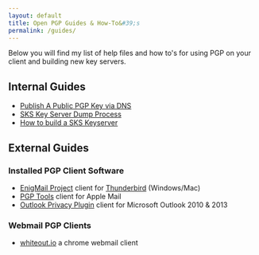 ```yaml
---
layout: default
title: Open PGP Guides & How-To&#39;s
permalink: /guides/
---
```


Below you will find my list of help files and how to&#39;s for using PGP on your client and building new key servers.

## Internal Guides

* [Publish A Public PGP Key via DNS](/guides/publish-key-via-dns/)
* [SKS Key Server Dump Process](/guides/keyserver-dump-process/)
* [How to build a SKS Keyserver](/guides/building-server/)

## External Guides

### Installed PGP Client Software

* <a href="http://www.enigmail.net" target="_blank">EnigMail Project</a> client for <a href="https://www.mozilla.org/thunderbird/" target="_blank">Thunderbird</a> (Windows/Mac)
* <a href="https://gpgtools.org/" target="_blank">PGP Tools</a> client for Apple Mail
* <a href="https://github.com/dejavusecurity/OutlookPrivacyPlugin" target="_blank">Outlook Privacy Plugin</a> client for Microsoft Outlook 2010 & 2013

### Webmail PGP Clients

* <a href="https://whiteout.io/" target="_blank">whiteout.io</a> a chrome webmail client
